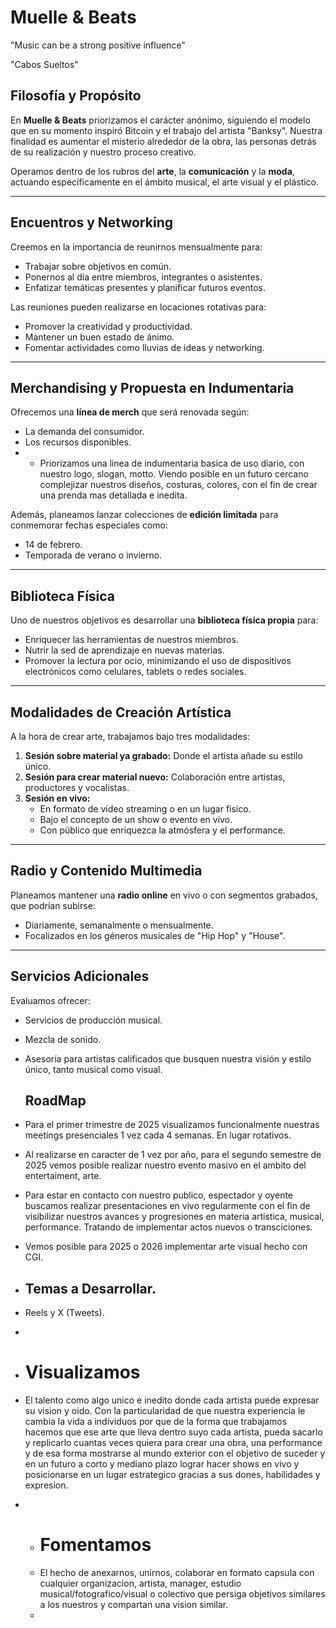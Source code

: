 # Muelle & Beats
"Music can be a strong positive influence"

"Cabos Sueltos"

## Filosofía y Propósito
En **Muelle & Beats** priorizamos el carácter anónimo, siguiendo el modelo que en su momento inspiró Bitcoin y el trabajo del artista "Banksy".
Nuestra finalidad es aumentar el misterio alrededor de la obra, las personas detrás de su realización y nuestro proceso creativo.

Operamos dentro de los rubros del **arte**, la **comunicación** y la **moda**, actuando específicamente en el ámbito musical, el arte visual y el plástico.

---

## Encuentros y Networking
Creemos en la importancia de reunirnos mensualmente para:
- Trabajar sobre objetivos en común.
- Ponernos al día entre miembros, integrantes o asistentes.
- Enfatizar temáticas presentes y planificar futuros eventos.

Las reuniones pueden realizarse en locaciones rotativas para:
- Promover la creatividad y productividad.
- Mantener un buen estado de ánimo.
- Fomentar actividades como lluvias de ideas y networking.

---

## Merchandising y Propuesta en Indumentaria
Ofrecemos una **línea de merch** que será renovada según:
- La demanda del consumidor.
- Los recursos disponibles.
- - Priorizamos una linea de indumentaria basica de uso diario, con nuestro logo, slogan, motto. Viendo posible en un futuro cercano complejizar nuestros diseños, costuras, colores, con el fin de crear una prenda mas detallada e inedita.

Además, planeamos lanzar colecciones de **edición limitada** para conmemorar fechas especiales como:
- 14 de febrero.
- Temporada de verano o invierno.

---

## Biblioteca Física
Uno de nuestros objetivos es desarrollar una **biblioteca física propia** para:
- Enriquecer las herramientas de nuestros miembros.
- Nutrir la sed de aprendizaje en nuevas materias.
- Promover la lectura por ocio, minimizando el uso de dispositivos electrónicos como celulares, tablets o redes sociales.

---

## Modalidades de Creación Artística
A la hora de crear arte, trabajamos bajo tres modalidades:
1. **Sesión sobre material ya grabado:** Donde el artista añade su estilo único.
2. **Sesión para crear material nuevo:** Colaboración entre artistas, productores y vocalistas.
3. **Sesión en vivo:**
   - En formato de video streaming o en un lugar físico.
   - Bajo el concepto de un show o evento en vivo.
   - Con público que enriquezca la atmósfera y el performance.

---

## Radio y Contenido Multimedia
Planeamos mantener una **radio online** en vivo o con segmentos grabados, que podrían subirse:
- Diariamente, semanalmente o mensualmente.
- Focalizados en los géneros musicales de "Hip Hop" y "House".

---

## Servicios Adicionales
Evaluamos ofrecer:
- Servicios de producción musical.
- Mezcla de sonido.
- Asesoría para artistas calificados que busquen nuestra visión y estilo único, tanto musical como visual.

  ## RoadMap

- Para el primer trimestre de 2025 visualizamos funcionalmente nuestras meetings presenciales 1 vez cada 4 semanas. En lugar rotativos.
- Al realizarse en caracter de 1 vez por año, para el segundo semestre de 2025 vemos posible realizar nuestro evento masivo en el ambito del entertaiment, arte. 
- Para estar en contacto con nuestro publico, espectador y oyente buscamos realizar presentaciones en vivo regularmente con el fin de visibilizar nuestros avances y progresiones en materia artistica, musical, performance. Tratando de implementar actos nuevos o transciciones.
- Vemos posible para 2025 o 2026 implementar arte visual hecho con CGI.

- ## Temas a Desarrollar.
- Reels y X (Tweets).
- 
- # Visualizamos
- El talento como algo unico e inedito donde cada artista puede expresar su vision y oido. Con la particularidad de que nuestra experiencia le cambia la vida a individuos por que de la forma que trabajamos hacemos que ese arte que lleva dentro suyo cada artista, pueda sacarlo y replicarlo cuantas veces quiera para crear una obra, una performance y de esa forma mostrarse al mundo exterior con el objetivo de suceder y en un futuro a corto y mediano plazo lograr hacer shows en vivo y posicionarse en un lugar estrategico gracias a sus dones, habilidades y expresion.
- - # Fomentamos
  - El hecho de anexarnos, unirnos, colaborar en formato capsula con cualquier organizacion, artista, manager, estudio musical/fotografico/visual o colectivo que persiga objetivos similares a los nuestros y compartan una vision similar.
  - 
